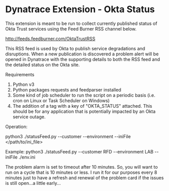 # Dynatrace Extension - Okta Status

This extension is meant to be run to collect currently published status of Okta Trust services using the Feed Burner RSS channel below.

http://feeds.feedburner.com/OktaTrustRSS

This RSS feed is used by Okta to publish service degradations and disruptions.  When a new publication is discovered a problem alert will be opened in Dynatrace with the supporting details to both the RSS feed and the detailed status on the Okta site.

Requirements
1. Python v3
2. Python packages requests and feedparser installed
3. Some kind of job scheduler to run the script on a periodic basis (i.e. cron on Linux or Task Scheduler on Windows)
4. The addition of a tag with a key of "OKTA_STATUS" attached.  This should be for any application that is potentially impacted by an Okta service outage.

Operation:

  python3 ./statusFeed.py --customer <customer> --environment <environment> --iniFile </path/to/ini_file>
  
  Example: python3 ./statusFeed.py --customer RFD --environment LAB --iniFile ./env.ini
  
The problem alarm is set to timeout after 10 minutes.  So, you will want to run on a cycle that is 10 minutes or less.  I run it for our purposes every 8 minutes just to have a refresh and renewal of the problem card if the issues is still open...a little early...
  
 
